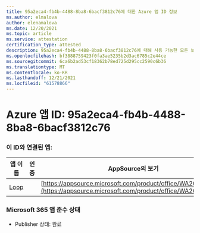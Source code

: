 ```yaml
---
title: 95a2eca4-fb4b-4488-8ba8-6bacf3812c76에 대한 Azure 앱 ID 정보
ms.author: elmalova
author: elenamalova
ms.date: 12/20/2021
ms.topic: article
ms.service: attestation
certification_type: attested
description: 95a2eca4-fb4b-4488-8ba8-6bacf3812c76에 대해 사용 가능한 모든 보안 및 규정 준수 정보입니다.
ms.openlocfilehash: bf3888759423f0fa3ae5235b2d3ac6785c2e44ce
ms.sourcegitcommit: 6ca6b2ad53cf18362b78ed725d295cc2590c6b36
ms.translationtype: MT
ms.contentlocale: ko-KR
ms.lasthandoff: 12/21/2021
ms.locfileid: "61578866"
---
```

# <a name="azure-app-id-95a2eca4-fb4b-4488-8ba8-6bacf3812c76"></a>Azure 앱 ID: 95a2eca4-fb4b-4488-8ba8-6bacf3812c76


### <a name="apps-associated-with-this-id"></a>이 ID와 연결된 앱:
| **앱 이름** | **인증** | **AppSource의 보기** |
|--------------|---------------|-----------------------|
| [Loop](https://docs.microsoft.com/microsoft-365-app-certification/forward/WA200003480) |  | [https://appsource.microsoft.com/product/office/WA200003480](https://appsource.microsoft.com/product/office/WA200003480) |

### <a name="microsoft-365-app-compliance-status"></a>Microsoft 365 앱 준수 상태
- Publisher 상태: 완료
